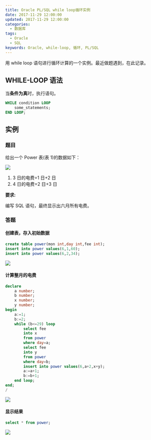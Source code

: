 ```yaml
---
title: Oracle PL/SQL while loop循环实例
date: 2017-11-29 12:00:00
updated: 2017-11-29 12:00:00
categories:
  - 数据库
tags:
  - Oracle
  - SQL
keywords: Oracle, while-loop, 循环, PL/SQL
---
```


用 while loop 语句进行循环计算的一个实例。最近做题遇到，在此记录。

<!--more-->

## WHILE-LOOP 语法

当**条件为真**时，执行语句。

```sql
WHILE condition LOOP
	some_statements;
END LOOP;
```

## 实例

### 题目

给出一个 Power 表(表 1)的数据如下：

![](https://img.iszy.xyz/20190318215310.png)

1. 3 日的电费=1 日+2 日
2. 4 日的电费=2 日+3 日

**要求:**

编写 SQL 语句，最终显示出六月所有电费。

### 答题

#### 创建表，存入初始数据

```sql
create table power(mon int,day int,fee int);
insert into power values(6,1,60);
insert into power values(6,2,34);
```

![](https://img.iszy.xyz/20190318215323.png)

#### 计算整月的电费

```sql
declare
	a number;
	b number;
	x number;
	y number;
begin
	a:=1;
	b:=2;
	while (b<=29) loop
		select fee
		into x
		from power
		where day=a;
		select fee
		into y
		from power
		where day=b;
		insert into power values(6,a+2,x+y);
		a:=a+1;
		b:=b+1;
	end loop;
end;
/
```

![](https://img.iszy.xyz/20190318215335.png)

#### 显示结果

```sql
select * from power;
```

![](https://img.iszy.xyz/20190318215348.png)
